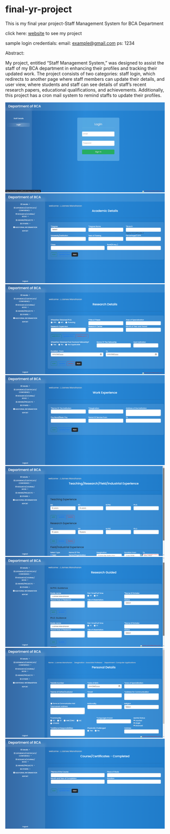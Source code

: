 # final-yr-project
This is my final year project-Staff Management System for BCA Department

click here: [website](https://arunkarthik-proj.000webhostapp.com/) to see my project

sample login credentials:
email: example@gmail.com
ps: 1234

Abstract:

My project, entitled “Staff Management System,” was designed to assist the staff of my BCA department in enhancing their profiles and tracking their updated work. The project consists of two categories: staff login, which redirects to another page where staff members can update their details, and user view, where students and staff can see details of staff’s recent research papers, educational qualifications, and achievements. Additionally, this project has a cron mail system to remind staffs to update their profiles.


![project screenshot](projectImg/1.png)
![project screenshot](projectImg/3.png)
![project screenshot](projectImg/4.png)
![project screenshot](projectImg/5.png)
![project screenshot](projectImg/6.png)
![project screenshot](projectImg/7.png)
![project screenshot](projectImg/2.png)
![project screenshot](projectImg/8.png)

